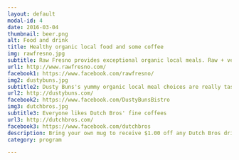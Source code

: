 ```yaml
---
layout: default
modal-id: 4
date: 2016-03-04
thumbnail: beer.png
alt: Food and drink
title: Healthy organic local food and some coffee
img: rawfresno.jpg
subtitle: Raw Fresno provides exceptional organic local meals. Raw + vegan dishes fulfill any dietary needs
url1: http://www.rawfresno.com/
facebook1: https://www.facebook.com/rawfresno/
img2: dustybuns.jpg
subtitle2: Dusty Buns's yummy organic local meal choices are really tasty
url2: http://dustybuns.com/
facebook2: https://www.facebook.com/DustyBunsBistro
img3: dutchbros.jpg
subtitle3: Everyone likes Dutch Bros' fine coffees
url3: http://dutchbros.com/
facebook3: https://www.facebook.com/dutchbros
description: Bring your own mug to receive $1.00 off any Dutch Bros drink
category: program

---
```

